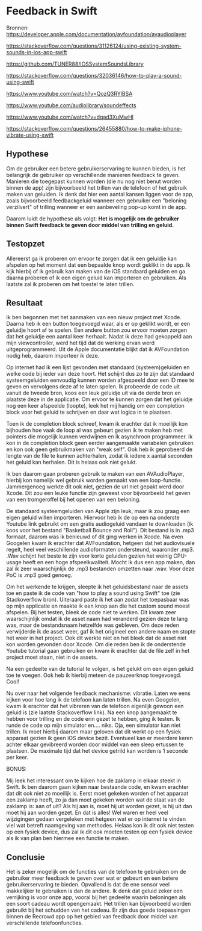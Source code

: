 # Feedback in Swift
Bronnen: 
https://developer.apple.com/documentation/avfoundation/avaudioplayer

https://stackoverflow.com/questions/31126124/using-existing-system-sounds-in-ios-app-swift

https://github.com/TUNER88/iOSSystemSoundsLibrary

https://stackoverflow.com/questions/32036146/how-to-play-a-sound-using-swift

https://www.youtube.com/watch?v=QozQ3RYlBSA

https://www.youtube.com/audiolibrary/soundeffects

https://www.youtube.com/watch?v=dqad3XuMwHI

https://stackoverflow.com/questions/26455880/how-to-make-iphone-vibrate-using-swift


## Hypothese
Om de gebruiker een betere gebruikerservaring te kunnen bieden, is het belangrijk de gebruiker op verschillende manieren feedback te geven. Manieren die toegepast kunnen worden (die nu nog niet benut worden binnen de app) zijn bijvoorbeeld het trillen van de telefoon of het gebruik maken van geluiden. Ik denk dat hier een aantal kansen liggen voor de app, zoals bijvoorbeeld feedbackgeluid wanneer een gebruiker een "beloning verzilvert" of trilling wanneer er een aanbeveling pop-up komt in de app. 

Daarom luidt de hypothese als volgt:
**Het is mogelijk om de gebruiker binnen Swift feedback te geven door middel van trilling en geluid.**


## Testopzet
Allereerst ga ik proberen om ervoor te zorgen dat ik een geluidje kan afspelen op het moment dat een bepaalde knop wordt geklikt in de app. Ik kijk hierbij of ik gebruik kan maken van de iOS standaard geluiden en ga daarna proberen of ik een eigen geluid kan importeren en gebruiken. Als laatste zal ik proberen om het toestel te laten trillen. 

## Resultaat
Ik ben begonnen met het aanmaken van een nieuw project met Xcode. Daarna heb ik een button toegevoegd waar, als er op geklikt wordt, er een geluidje hoort af te spelen. Een andere button zou ervoor moeten zorgen dat het geluidje een aantal keer herhaalt. Nadat ik deze had gekoppeld aan mijn viewcontroller, werd het tijd dat de werking ervan werd uitgeprogrammeerd. Uit de Apple documentatie blijkt dat ik AVFoundation nodig heb, daarom importeer ik deze. 

Op internet had ik een lijst gevonden met standaard (systeem)geluiden en welke code bij ieder van deze hoort. Het schijnt dus zo te zijn dat standaard systeemgeluiden eenvoudig kunnen worden afgespeeld door een ID mee te geven en vervolgens deze af te laten spelen. Ik probeerde de code uit vanuit de tweede bron, koos een leuk geluidje uit via de derde bron en plaatste deze in de applicatie. Om ervoor te kunnen zorgen dat het geluidje nog een keer afspeelde (loopte), leek het mij handig om een completion block voor het geluid te schrijven en daar wat logica in te plaatsen.

Toen ik de completion block schreef, kwam ik erachter dat ik moeilijk kon bijhouden hoe vaak de loop al was gebeurt gezien ik te maken heb met pointers die mogelijk kunnen verdwijnen en ik asynchroon programmeer. Ik kon in de completion block geen eerder aangemaakte variabelen gebruiken en kon ook geen gebruikmaken van "weak self". Ook heb ik geprobeerd de lengte van de file te kunnen achterhalen, zodat ik iedere x aantal seconden het geluid kan herhalen. Dit is helaas ook niet gelukt. 

Ik ben daarom gaan proberen gebruik te maken van een AVAudioPlayer, hierbij kon namelijk wel gebruik worden gemaakt van een loop-functie. Jammergenoeg werkte dit ook niet, gezien de url niet gepakt werd door Xcode. Dit zou een leuke functie zijn geweest voor bijvoorbeeld het geven van een tromgeroffel bij het openen van een beloning. 

De standaard systeemgeluiden van Apple zijn leuk, maar ik zou graag een eigen geluid willen importeren. Hiervoor heb ik de op een na onderste Youtube link gebruikt om een gratis audiogeluid vandaan te downloaden (ik koos voor het bestand "Basketball Bounce and Roll"). Dit bestand is in .mp3 formaat, daarom was ik benieuwd of dit ging werken in Xcode. Na even Googelen kwam ik erachter dat AVFoundation, hetgeen dat het audiovisuele regelt, heel veel veschillende audioformaten ondersteund, waaronder .mp3. .Wav schijnt het beste te zijn voor korte geluiden gezien het weinig CPU-usage heeft en een hoge afspeelkwaliteit. Mocht ik dus een app maken, dan zal ik zeer waarschijnlijk de .mp3 bestanden omzetten naar .wav. Voor deze PoC is .mp3 goed genoeg. 

Om het werkende te krijgen, sleepte ik het geluidsbestand naar de assets toe en paste ik de code van "how to play a sound using Swift" toe (zie Stackoverflow bron). Uiteraard paste ik het aan zodat het toepasbaar was op mijn applicatie en maakte ik een knop aan die het custom sound moest afspelen. Bij het testen, bleek de code niet te werken. Dit kwam zeer waarschijnlijk omdat ik de asset naam had veranderd gezien deze te lang was, maar de bestandsnaam hetzelfde was gebleven. Om deze reden verwijderde ik de asset weer, gaf ik het origineel een andere naam en stopte het weer in het project. Ook dit werkte niet en het bleek dat de asset niet kon worden gevonden door Xcode. Om die reden ben ik de onderstende Youtube tutorial gaan gebruiken en kwam ik erachter dat de file zelf in het project moet staan, niet in de assets.

Na een gedeelte van de tutorial te volgen, is het gelukt om een eigen geluid toe te voegen. Ook heb ik hierbij meteen de pauzeerknop toegevoegd. Cool!

Nu over naar het volgende feedback mechanisme: vibratie. Laten we eens kijken voor hoe lang ik de telefoon kan laten trillen. Na even Googelen, kwam ik erachter dat het vibreren van de telefoon eigenlijk gewoon een geluid is (zie laatste Stackoverflow link). Na een knop aangemaakt te hebben voor trilling en de code erin gezet te hebben, ging ik testen. Ik runde de code op mijn simulator en.... niks. Oja, een simulator kan niet trillen. Ik moet hierbij daarom maar geloven dat dit werkt op een fysiek apparaat gezien ik geen iOS device bezit. Eventueel kan er meerdere keren achter elkaar gevibreerd worden door middel van een sleep ertussen te plaatsen. De maximale tijd dat het device getrild kan worden is 1 seconde per keer. 

BONUS:

Mij leek het interessant om te kijken hoe de zaklamp in elkaar steekt in Swift. Ik ben daarom gaan kijken naar bestaande code, en kwam erachter dat dit ook niet zo moeilijk is. Eerst moet gekeken worden of het apparaat een zaklamp heeft, zo ja dan moet gekeken worden wat de staat van de zaklamp is: aan of uit? Als hij aan is, moet hij uit worden gezet, is hij uit dan moet hij aan worden gezet. En dat is alles! Wel waren er heel veel wijzigingen gedaan vergeleken met hetgeen wat er op internet te vinden viel wat betreft naamgeving van methodes. Helaas kon ik dit ook niet testen op een fysiek device, dus zal ik dit ook moeten testen op een fysiek device als ik van plan ben hiermee een functie te maken.

## Conclusie
Het is zeker mogelijk om de functies van de telefoon te gebruiken om de gebruiker meer feedback te geven over wat er gebeurt en een betere gebruikerservaring te bieden. Opvallend is dat de ene sensor veel makkelijker te gebruiken is dan de andere. Ik denk dat geluid zeker een verrijking is voor onze app, vooral bij het gedeelte waarin beloningen als een soort cadeau wordt opengemaakt. Het trillen kan bijvoorbeeld worden gebruikt bij het schudden van het cadeau. Er zijn dus goede toepassingen binnen de Recrowd app op het gebied van feedback door middel van verschillende telefoonfuncties.
